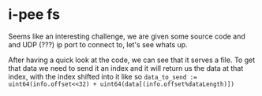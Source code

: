 # i-pee fs
Seems like an interesting challenge, we are given some source code and and UDP (???) ip port to connect to, let's see whats up.

After having a quick look at the code, we can see that it serves a file.
To get that data we need to send it an index and it will return us the data at that index, with the index shifted into it like so ```data_to_send := uint64(info.offset<<32) + uint64(data[(info.offset%dataLength)])```